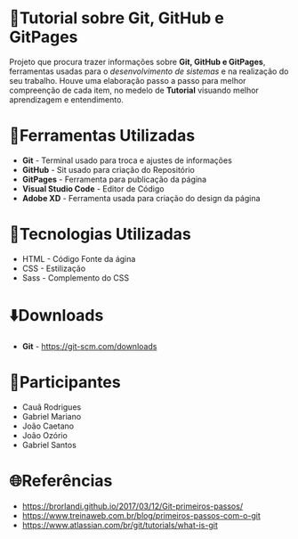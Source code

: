 # :page_facing_up:Tutorial sobre Git, GitHub e GitPages

Projeto que procura trazer informações sobre **Git, GitHub e GitPages**, ferramentas usadas para o *desenvolvimento de sistemas* e na realização do seu trabalho. Houve uma elaboração passo a passo para melhor compreenção de cada item, no medelo de **Tutorial** visuando melhor aprendizagem e entendimento.

# :wrench:Ferramentas Utilizadas
* **Git** - Terminal usado para troca e ajustes de informações
* **GitHub** - Sit usado para criação do Repositório
* **GitPages** - Ferramenta para publicação da página
* **Visual Studio Code** - Editor de Código
* **Adobe XD** - Ferramenta usada para criação do design da página

# :memo:Tecnologias Utilizadas
* HTML - Código Fonte da ágina
* CSS - Estilização
* Sass - Complemento do CSS

# :arrow_down:Downloads

* **Git** - https://git-scm.com/downloads

# :busts_in_silhouette:Participantes
* Cauã Rodrigues
* Gabriel Mariano
* João Caetano
* João Ozório
* Gabriel Santos

# :globe_with_meridians:Referências
* https://brorlandi.github.io/2017/03/12/Git-primeiros-passos/
* https://www.treinaweb.com.br/blog/primeiros-passos-com-o-git
* https://www.atlassian.com/br/git/tutorials/what-is-git
